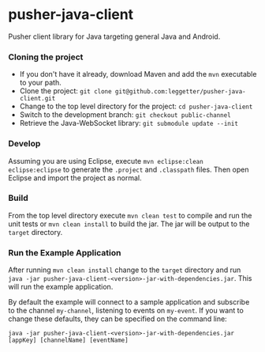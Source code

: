 <h1>pusher-java-client</h1>

Pusher client library for Java targeting general Java and Android.

<h3>Cloning the project</h3>

* If you don't have it already, download Maven and add the ````mvn```` executable to your path.
* Clone the project: ````git clone git@github.com:leggetter/pusher-java-client.git````
* Change to the top level directory for the project: ````cd pusher-java-client````
* Switch to the development branch: ````git checkout public-channel````
* Retrieve the Java-WebSocket library: ````git submodule update --init````

<h3>Develop</h3>

Assuming you are using Eclipse, execute ````mvn eclipse:clean eclipse:eclipse```` to generate the ````.project```` and ````.classpath```` files. Then open Eclipse and import the project as normal.

<h3>Build</h3>

From the top level directory execute ````mvn clean test```` to compile and run the unit tests or ````mvn clean install```` to build the jar. The jar will be output to the ````target```` directory.

<h3>Run the Example Application</h3>

After running ````mvn clean install```` change to the ````target```` directory and run ````java -jar pusher-java-client-<version>-jar-with-dependencies.jar````. This will run the example application. 

By default the example will connect to a sample application and subscribe to the channel ````my-channel````, listening to events on ````my-event````. If you want to change these defaults, they can be specified on the command line:

````java -jar pusher-java-client-<version>-jar-with-dependencies.jar [appKey] [channelName] [eventName]```` 